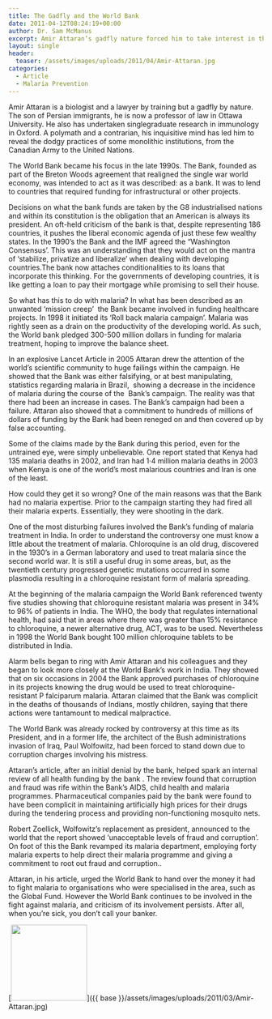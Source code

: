 ```yaml
---
title: The Gadfly and the World Bank
date: 2011-04-12T08:24:19+00:00
author: Dr. Sam McManus
excerpt: Amir Attaran’s gadfly nature forced him to take interest in the ‘roll back malaria campaign’ of World Bank. His interest resulted in publishing of an article in 2005 which proved some great discrepancies in facts provided by the bank. As a result the bank’s president looked into the matter and made changes in campaign, ultimately making things slightly better.
layout: single
header:
  teaser: /assets/images/uploads/2011/04/Amir-Attaran.jpg
categories:
  - Article
  - Malaria Prevention
---
```

Amir Attaran is a biologist and a lawyer by training but a gadfly by nature. The son of Persian immigrants, he is now a professor of law in Ottawa University. He also has undertaken singlegraduate research in immunology in Oxford. A polymath and a contrarian, his inquisitive mind has led him to reveal the dodgy practices of some monolithic institutions, from the Canadian Army to the United Nations.

The World Bank became his focus in the late 1990s. The Bank, founded as part of the Breton Woods agreement that realigned the single war world economy, was intended to act as it was described: as a bank. It was to lend to countries that required funding for infrastructural or other projects.

Decisions on what the bank funds are taken by the G8 industrialised nations and within its constitution is the obligation that an American is always its president. An oft-held criticism of the bank is that, despite representing 186 countries, it pushes the liberal economic agenda of just these few wealthy states. In the 1990’s the Bank and the IMF agreed the “Washington Consensus’. This was an understanding that they would act on the mantra of ‘stabilize, privatize and liberalize’ when dealing with developing countries.The bank now attaches conditionalities to its loans that incorporate this thinking. For the governments of developing countries, it is like getting a loan to pay their mortgage while promising to sell their house.

So what has this to do with malaria? In what has been described as an unwanted ‘mission creep’  the Bank became involved in funding healthcare projects. In 1998 it initiated its ‘Roll back malaria campaign’. Malaria was rightly seen as a drain on the productivity of the developing world. As such, the World bank pledged 300-500 million dollars in funding for malaria treatment, hoping to improve the balance sheet.

In an explosive Lancet Article in 2005 Attaran drew the attention of the world&#8217;s scientific community to huge failings within the campaign. He showed that the Bank was either falsifying, or at best manipulating, statistics regarding malaria in Brazil,  showing a decrease in the incidence of malaria during the course of the  Bank&#8217;s campaign. The reality was that there had been an increase in cases. The Bank’s campaign had been a failure. Attaran also showed that a commitment to hundreds of millions of dollars of funding by the Bank had been reneged on and then covered up by false accounting.

Some of the claims made by the Bank during this period, even for the untrained eye, were simply unbelievable. One report stated that Kenya had 135 malaria deaths in 2002, and Iran had 1·4 million malaria deaths in 2003 when Kenya is one of the world&#8217;s most malarious countries and Iran is one of the least.

How could they get it so wrong? One of the main reasons was that the Bank had no malaria expertise. Prior to the campaign starting they had fired all their malaria experts. Essentially, they were shooting in the dark.

One of the most disturbing failures involved the Bank’s funding of malaria treatment in India. In order to understand the controversy one must know a little about the treatment of malaria. Chloroquine is an old drug, discovered in the 1930’s in a German laboratory and used to treat malaria since the second world war. It is still a useful drug in some areas, but, as the twentieth century progressed genetic mutations occurred in some plasmodia resulting in a chloroquine resistant form of malaria spreading.

At the beginning of the malaria campaign the World Bank referenced twenty five studies showing that chloroquine resistant malaria was present in 34% to 96% of patients in India. The WHO, the body that regulates international health, had said that in areas where there was greater than 15% resistance to chloroquine, a newer alternative drug, ACT, was to be used. Nevertheless in 1998 the World Bank bought 100 million chloroquine tablets to be distributed in India.

Alarm bells began to ring with Amir Attaran and his colleagues and they began to look more closely at the World Bank’s work in India. They showed that on six occasions in 2004 the Bank approved purchases of chloroquine in its projects knowing the drug would be used to treat chloroquine-resistant P falciparum malaria. Attaran claimed that the Bank was complicit in the deaths of thousands of Indians, mostly children, saying that there actions were tantamount to medical malpractice.

The World Bank was already rocked by controversy at this time as its President, and in a former life, the architect of the Bush administrations invasion of Iraq, Paul Wolfowitz, had been forced to stand down due to corruption charges involving his mistress.

Attaran’s article, after an initial denial by the bank, helped spark an internal review of all health funding by the bank . The review found that corruption and fraud was rife within the Bank’s AIDS, child health and malaria programmes. Pharmaceutical companies paid by the bank were found to have been complicit in maintaining artificially high prices for their drugs during the tendering process and providing non-functioning mosquito nets.

Robert Zoellick, Wolfowitz’s replacement as president, announced to the world that the report showed ‘unacceptable levels of fraud and corruption’. On foot of this the Bank revamped its malaria department, employing forty malaria experts to help direct their malaria programme and giving a commitment to root out fraud and corruption..

Attaran, in his article, urged the World Bank to hand over the money it had to fight malaria to organisations who were specialised in the area, such as the Global Fund. However the World Bank continues to be involved in the fight against malaria, and criticism of its involvement persists. After all, when you’re sick, you don’t call your banker.
  
[<img class="alignnone size-thumbnail wp-image-434" title="Amir Attaran" alt="" src="{{ base }}/assets/images/uploads/2011/03/Amir-Attaran.jpg" width="150" height="150" />]({{ base }}/assets/images/uploads/2011/03/Amir-Attaran.jpg)